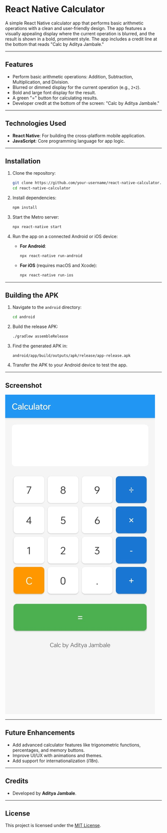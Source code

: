 
# React Native Calculator

A simple React Native calculator app that performs basic arithmetic operations with a clean and user-friendly design. The app features a visually appealing display where the current operation is blurred, and the result is shown in a bold, prominent style. The app includes a credit line at the bottom that reads "Calc by Aditya Jambale."

---

## Features
- Perform basic arithmetic operations: Addition, Subtraction, Multiplication, and Division.
- Blurred or dimmed display for the current operation (e.g., `2+2`).
- Bold and large font display for the result.
- A green "=" button for calculating results.
- Developer credit at the bottom of the screen: "Calc by Aditya Jambale."

---

## Technologies Used
- **React Native**: For building the cross-platform mobile application.
- **JavaScript**: Core programming language for app logic.

---

## Installation

1. Clone the repository:
   ```bash
   git clone https://github.com/your-username/react-native-calculator.git
   cd react-native-calculator
   ```

2. Install dependencies:
   ```bash
   npm install
   ```

3. Start the Metro server:
   ```bash
   npx react-native start
   ```

4. Run the app on a connected Android or iOS device:
   - **For Android**:
     ```bash
     npx react-native run-android
     ```
   - **For iOS** (requires macOS and Xcode):
     ```bash
     npx react-native run-ios
     ```

---

## Building the APK

1. Navigate to the `android` directory:
   ```bash
   cd android
   ```

2. Build the release APK:
   ```bash
   ./gradlew assembleRelease
   ```

3. Find the generated APK in:
   ```
   android/app/build/outputs/apk/release/app-release.apk
   ```

4. Transfer the APK to your Android device to test the app.

---

## Screenshot
![Calculator Screenshot](assets/screenshot.jpg)

---

## Future Enhancements
- Add advanced calculator features like trigonometric functions, percentages, and memory buttons.
- Improve UI/UX with animations and themes.
- Add support for internationalization (i18n).

---

## Credits
- Developed by **Aditya Jambale**.

---

## License
This project is licensed under the [MIT License](LICENSE).

